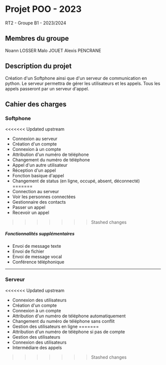 # Projet POO - 2023
RT2 - Groupe B1 - 2023/2024

## Membres du groupe

Noann LOSSER
Malo JOUET
Alexis PENCRANE

## Description du projet

Création d'un Softphone ainsi que d'un serveur de communication en python.
Le serveur permettra de gérer les utilisateurs et les appels.
Tous les appels passeront par un serveur d'appel.

## Cahier des charges

### Softphone

<<<<<<< Updated upstream
- Connexion au serveur
- Création d'un compte
- Connexion à un compte
- Attribution d'un numéro de téléphone
- Changement du numéro de téléphone
- Appel d'un autre utilisateur
- Réception d'un appel
- Fonction basique d'appel
- Changement de status (en ligne, occupé, absent, déconnecté)
=======
- Connection au serveur
- Voir les personnes connectées
- Gestionnaire des contacts
- Passer un appel
- Recevoir un appel
>>>>>>> Stashed changes

##### Fonctionnalités supplémentaires

- Envoi de message texte
- Envoi de fichier
- Envoi de message vocal
- Conférence téléphonique

--------------------


### Serveur

<<<<<<< Updated upstream
- Connexion des utilisateurs
- Création d'un compte
- Connexion à un compte
- Attribution d'un numéro de téléphone automatiquement
- Changement du numéro de téléphone sans conflit
- Gestion des utilisateurs en ligne
=======
- Attribution d'un numéro de téléphone si pas de compte
- Gestion des utilisateurs
- Connexion des utilisateurs
- Intermédiare des appels
>>>>>>> Stashed changes

